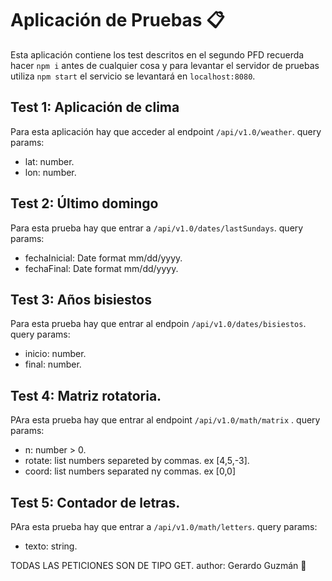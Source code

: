 # Aplicación de Pruebas 📋

Esta aplicación contiene los test descritos en el segundo PFD
recuerda hacer `npm i` antes de cualquier cosa y para levantar
el servidor de pruebas utiliza `npm start` el servicio se levantará
en `localhost:8080`.

## Test 1: Aplicación de clima
Para esta aplicación hay que acceder al endpoint `/api/v1.0/weather`.
query params:
* lat: number.
* lon: number.

## Test 2: Último domingo
Para esta prueba hay que entrar a `/api/v1.0/dates/lastSundays`.
query params:
* fechaInicial: Date format mm/dd/yyyy.
* fechaFinal: Date format mm/dd/yyyy.

## Test 3: Años bisiestos
Para esta prueba hay que entrar al endpoin `/api/v1.0/dates/bisiestos`.
query params:
* inicio: number.
* final: number.

## Test 4: Matriz rotatoria.
PAra esta prueba hay que entrar al endpoint `/api/v1.0/math/matrix` .
query params:
* n: number > 0.
* rotate: list numbers separeted by commas. ex [4,5,-3].
* coord: list numbers separated ny commas. ex [0,0]

## Test 5: Contador de letras.
PAra esta prueba hay que entrar a `/api/v1.0/math/letters`.
query params:
* texto: string.

TODAS LAS PETICIONES SON DE TIPO GET.
author: Gerardo Guzmán 🐒

